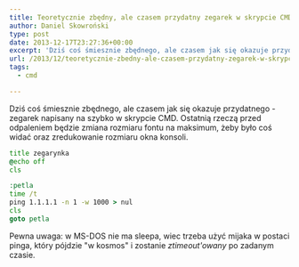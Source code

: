 ```yaml
---
title: Teoretycznie zbędny, ale czasem przydatny zegarek w skrypcie CMD
author: Daniel Skowroński
type: post
date: 2013-12-17T23:27:36+00:00
excerpt: 'Dziś coś śmiesznie zbędnego, ale czasem jak się okazuje przydatnego - zegarek napisany na szybko w skrypcie CMD.'
url: /2013/12/teoretycznie-zbedny-ale-czasem-przydatny-zegarek-w-skrypcie-cmd/
tags:
  - cmd

---
```

Dziś coś śmiesznie zbędnego, ale czasem jak się okazuje przydatnego - zegarek napisany na szybko w skrypcie CMD. Ostatnią rzeczą przed odpaleniem będzie zmiana rozmiaru fontu na maksimum, żeby było coś widać oraz zredukowanie rozmiaru okna konsoli.

```cmd
title zegarynka
@echo off
cls

:petla
time /t
ping 1.1.1.1 -n 1 -w 1000 > nul
cls
goto petla
```


Pewna uwaga: w MS-DOS nie ma sleepa, wiec trzeba użyć mijaka w postaci pinga, który pójdzie "w kosmos" i zostanie _ztimeout'owany_ po zadanym czasie.